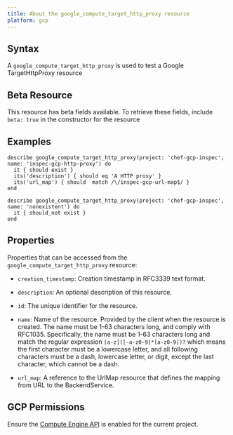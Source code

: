 ```yaml
---
title: About the google_compute_target_http_proxy resource
platform: gcp
---
```


## Syntax
A `google_compute_target_http_proxy` is used to test a Google TargetHttpProxy resource


## Beta Resource
This resource has beta fields available. To retrieve these fields, include `beta: true` in the constructor for the resource

## Examples
```
describe google_compute_target_http_proxy(project: 'chef-gcp-inspec', name: 'inspec-gcp-http-proxy') do
  it { should exist }
  its('description') { should eq 'A HTTP proxy' }
  its('url_map') { should  match /\/inspec-gcp-url-map$/ }
end

describe google_compute_target_http_proxy(project: 'chef-gcp-inspec', name: 'nonexistent') do
  it { should_not exist }
end
```

## Properties
Properties that can be accessed from the `google_compute_target_http_proxy` resource:


  * `creation_timestamp`: Creation timestamp in RFC3339 text format.

  * `description`: An optional description of this resource.

  * `id`: The unique identifier for the resource.

  * `name`: Name of the resource. Provided by the client when the resource is created. The name must be 1-63 characters long, and comply with RFC1035. Specifically, the name must be 1-63 characters long and match the regular expression `[a-z]([-a-z0-9]*[a-z0-9])?` which means the first character must be a lowercase letter, and all following characters must be a dash, lowercase letter, or digit, except the last character, which cannot be a dash.

  * `url_map`: A reference to the UrlMap resource that defines the mapping from URL to the BackendService.


## GCP Permissions

Ensure the [Compute Engine API](https://console.cloud.google.com/apis/library/compute.googleapis.com/) is enabled for the current project.
